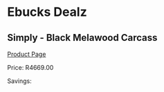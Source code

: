 
# Ebucks Dealz
## Simply - Black Melawood Carcass
[Product Page](https://www.ebucks.com/web/shop/productSelected.do?prodId=960195420&catId=1130195724)

Price: R4669.00

Savings: 


	